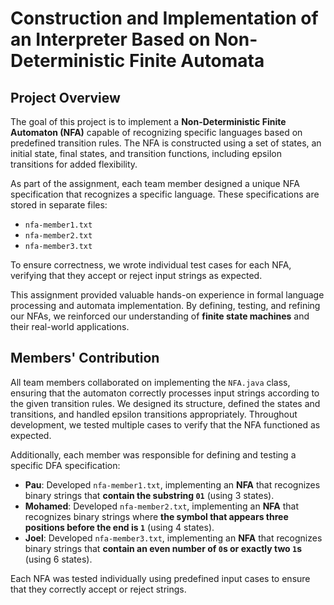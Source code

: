 # **Construction and Implementation of an Interpreter Based on Non-Deterministic Finite Automata**

## **Project Overview**
The goal of this project is to implement a **Non-Deterministic Finite Automaton (NFA)** capable of recognizing specific languages based on predefined transition rules. The NFA is constructed using a set of states, an initial state, final states, and transition functions, including epsilon transitions for added flexibility.

As part of the assignment, each team member designed a unique NFA specification that recognizes a specific language. These specifications are stored in separate files:  
- `nfa-member1.txt`  
- `nfa-member2.txt`  
- `nfa-member3.txt`  

To ensure correctness, we wrote individual test cases for each NFA, verifying that they accept or reject input strings as expected.

This assignment provided valuable hands-on experience in formal language processing and automata implementation. By defining, testing, and refining our NFAs, we reinforced our understanding of **finite state machines** and their real-world applications.

## **Members' Contribution**
All team members collaborated on implementing the `NFA.java` class, ensuring that the automaton correctly processes input strings according to the given transition rules. We designed its structure, defined the states and transitions, and handled epsilon transitions appropriately. Throughout development, we tested multiple cases to verify that the NFA functioned as expected.

Additionally, each member was responsible for defining and testing a specific DFA specification:

- **Pau**: Developed `nfa-member1.txt`, implementing an **NFA** that recognizes binary strings that **contain the substring `01`** (using 3 states).  
- **Mohamed**: Developed `nfa-member2.txt`, implementing an **NFA** that recognizes binary strings where **the symbol that appears three positions before the end is `1`** (using 4 states).  
- **Joel**: Developed `nfa-member3.txt`, implementing an **NFA** that recognizes binary strings that **contain an even number of `0`s or exactly two `1`s** (using 6 states).   

  

Each NFA was tested individually using predefined input cases to ensure that they correctly accept or reject strings.
